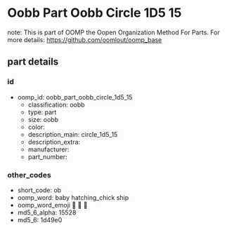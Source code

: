# Oobb Part Oobb Circle 1D5 15  

note: This is part of OOMP the Oopen Organization Method For Parts. For more details: https://github.com/oomlout/oomp_base

##  part details





### id
* oomp_id: oobb_part_oobb_circle_1d5_15
  * classification: oobb
  * type: part
  * size: oobb
  * color: 
  * description_main: circle_1d5_15
  * description_extra: 
  * manufacturer: 
  * part_number: 

### other_codes
* short_code: ob
* oomp_word: baby hatching_chick ship
* oomp_word_emoji :baby: :hatching_chick: :ship:
* md5_6_alpha: 15528
* md5_6: 1d49e0